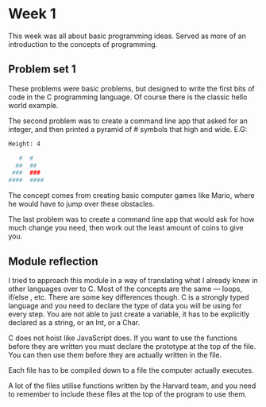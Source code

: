 # Week 1

This week was all about basic programming ideas. Served as more of an introduction to the concepts of programming. 

## Problem set 1

These problems were basic problems, but designed to write the first bits of code in the C programming language. Of course there is the classic hello world example. 

The second problem was to create a command line app that asked for an integer, and then printed a pyramid of # symbols that high and wide. E.G:

```bash
Height: 4

   #  #
  ##  ##
 ###  ###
####  ####

```
The concept comes from creating basic computer games like Mario, where he would have to jump over these obstacles.

The last problem was to create a command line app that would ask for how much change you need, then work out the least amount of coins to give you.


## Module reflection

I tried to approach this module in a way of translating what I already knew in other languages over to C. Most of the concepts are the same — loops, if/else , etc.  There are some key differences though. C is a strongly typed language and you need to declare the type of data you will be using for every step. You are not able to just create a variable, it has to be explicitly declared as a string, or an Int, or a Char.

C does not hoist like JavaScript does. If you want to use the functions before they are written you must declare the prototype at the top of the file. You can then use them before they are actually written in the file.

Each file has to be compiled down to a file the computer actually executes.

A lot of the files utilise functions written by the Harvard team, and you need to remember to include these files at the top of the program to use them.
